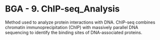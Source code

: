 # BGA - 9. ChIP-seq_Analysis
Method used to analyze protein interactions with DNA. ChIP-seq combines chromatin immunoprecipitation (ChIP) with massively parallel DNA sequencing to identify the binding sites of DNA-associated proteins.
 
